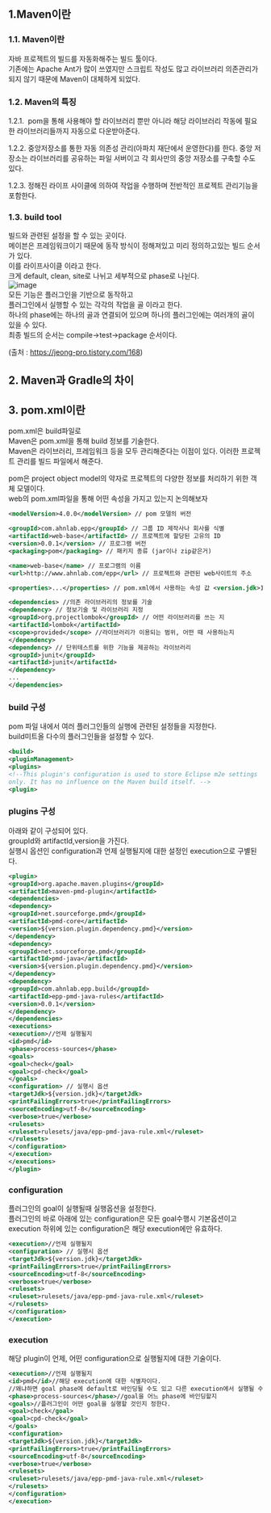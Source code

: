## 1.Maven이란  
### 1.1. Maven이란  
자바 프로젝트의 빌드를 자동화해주는 빌드 툴이다.  
기존에는 Apache Ant가 많이 쓰였지만 스크립트 작성도 많고 라이브러리 의존관리가 되지 않기 때문에 Maven이 대체하게 되었다.  
  
### 1.2. Maven의 특징  
1.2.1.  pom을 통해 사용해야 할 라이브러리 뿐만 아니라 해당 라이브러리 작동에 필요한 라이브러리들까지 자동으로 다운받아준다.  
  
1.2.2. 중앙저장소를 통한 자동 의존성 관리(아파치 재단에서 운영한다)를 한다. 중앙 저장소는 라이브러리를 공유하는 파일 서버이고 각 회사만의 중앙 저장소를 구축할 수도 있다.  
  
1.2.3. 정해진 라이프 사이클에 의하여 작업을 수행하며 전반적인 프로젝트 관리기능을 포함한다.  
  
### 1.3. build tool  
빌드와 관련된 설정을 할 수 있는 곳이다.  
메이븐은 프레임워크이기 때문에 동작 방식이 정해져있고 미리 정의하고있는 빌드 순서가 있다.  
이를 라이프사이클 이라고 한다.  
크게 default, clean, site로 나뉘고 세부적으로 phase로 나뉜다.  
![image](https://user-images.githubusercontent.com/61738600/140637667-f5db1706-f392-455e-96fd-5ab173a96d19.png)  
모든 기능은 플러그인을 기반으로 동작하고   
플러그인에서 실행할 수 있는 각각의 작업을 골 이라고 한다.   
하나의 phase에는 하나의 골과 연결되어 있으며 하나의 플러그인에는 여러개의 골이 있을 수 있다.  
최종 빌드의 순서는 compile->test→package 순서이다.  
  
(출처 : https://jeong-pro.tistory.com/168)  
  
## 2. Maven과 Gradle의 차이  
## 3. pom.xml이란  
pom.xml은 build파일로  
Maven은 pom.xml을 통해 build 정보를 기술한다.  
Maven은 라이브러리, 프레임워크 등을 모두 관리해준다는 이점이 있다. 이러한 프로젝트 관리를 빌드 파일에서 해준다.  
  
pom은 project object model의 약자로 프로젝트의 다양한 정보를 처리하기 위한 객체 모델이다.  
web의 pom.xml파일을 통해 어떤 속성을 가지고 있는지 논의해보자  
  
```xml
<modelVersion>4.0.0</modelVersion> // pom 모델의 버전

<groupId>com.ahnlab.epp</groupId> // 그룹 ID 제작사나 회사를 식별
<artifactId>web-base</artifactId> // 프로젝트에 할당된 고유의 ID
<version>0.0.1</version> // 프로그램 버전
<packaging>pom</packaging> // 패키지 종류 (jar이나 zip같은거)

<name>web-base</name> // 프로그램의 이름
<url>http://www.ahnlab.com/epp</url> // 프로젝트와 관련된 web사이트의 주소

<properties>...</properties> // pom.xml에서 사용하는 속성 값 <version.jdk>1.8</version.jdk> 이런 버전이 적혀있다.

<dependencies> //의존 라이브러리의 정보를 기술
<dependency> // 정보기술 및 라이브러리 지정
<groupId>org.projectlombok</groupId> // 어떤 라이브러리를 쓰는 지
<artifactId>lombok</artifactId>
<scope>provided</scope> //라이브러리가 이용되는 범위, 어떤 때 사용하는지
</dependency>
<dependency> // 단위테스트를 위한 기능을 제공하는 라이브러리
<groupId>junit</groupId>
<artifactId>junit</artifactId>
</dependency>
...
</dependencies>

```
### build 구성  
pom 파일 내에서 여러 플러그인들의 실행에 관련된 설정들을 지정한다.  
build미트올 다수의 플러그인들을 설정할 수 있다.  
```xml
<build>
<pluginManagement>
<plugins>
<!--This plugin's configuration is used to store Eclipse m2e settings
only. It has no influence on the Maven build itself. -->
<plugin>
```
### plugins 구성  
아래와 같이 구성되어 있다.  
groupId와 artifactId,version을 가진다.  
실행시 옵션인 configuration과 언제 실행될지에 대한 설정인 execution으로 구별된다.  
```xml
<plugin>
<groupId>org.apache.maven.plugins</groupId>
<artifactId>maven-pmd-plugin</artifactId>
<dependencies>
<dependency>
<groupId>net.sourceforge.pmd</groupId>
<artifactId>pmd-core</artifactId>
<version>${version.plugin.dependency.pmd}</version>
</dependency>
<dependency>
<groupId>net.sourceforge.pmd</groupId>
<artifactId>pmd-java</artifactId>
<version>${version.plugin.dependency.pmd}</version>
</dependency>
<dependency>
<groupId>com.ahnlab.epp.build</groupId>
<artifactId>epp-pmd-java-rules</artifactId>
<version>0.0.1</version>
</dependency>
</dependencies>
<executions>
<execution>//언제 실행될지
<id>pmd</id>
<phase>process-sources</phase>
<goals>
<goal>check</goal>
<goal>cpd-check</goal>
</goals>
<configuration> // 실행시 옵션
<targetJdk>${version.jdk}</targetJdk>
<printFailingErrors>true</printFailingErrors>
<sourceEncoding>utf-8</sourceEncoding>
<verbose>true</verbose>
<rulesets>
<ruleset>rulesets/java/epp-pmd-java-rule.xml</ruleset>
</rulesets>
</configuration>
</execution>
</executions>
</plugin>
```
### configuration  
플러그인의 goal이 실행될때 실행옵션을 설정한다.  
플러그인의 바로 아래에 있는 configuration은 모든 goal수행시 기본옵션이고  
execution 하위에 있는 configuration은 해당 execution에만 유효하다.  
```xml
<execution>//언제 실행될지
<configuration> // 실행시 옵션
<targetJdk>${version.jdk}</targetJdk>
<printFailingErrors>true</printFailingErrors>
<sourceEncoding>utf-8</sourceEncoding>
<verbose>true</verbose>
<rulesets>
<ruleset>rulesets/java/epp-pmd-java-rule.xml</ruleset>
</rulesets>
</configuration>
</execution>
```
### execution  
해당 plugin이 언제, 어떤 configuration으로 실행될지에 대한 기술이다.  
```xml
<execution>//언제 실행될지
<id>pmd</id>//해당 execution에 대한 식별자이다.
//왜냐하면 goal phase에 default로 바인딩될 수도 있고 다른 execution에서 실행될 수도 있으므로 구분이 필요하다.
<phase>process-sources</phase>//goal을 어느 phase에 바인딩할지
<goals>//플러그인이 어떤 goal을 실행할 것인지 정한다.
<goal>check</goal>
<goal>cpd-check</goal>
</goals>
<configuration>
<targetJdk>${version.jdk}</targetJdk>
<printFailingErrors>true</printFailingErrors>
<sourceEncoding>utf-8</sourceEncoding>
<verbose>true</verbose>
<rulesets>
<ruleset>rulesets/java/epp-pmd-java-rule.xml</ruleset>
</rulesets>
</configuration>
</execution>
```


